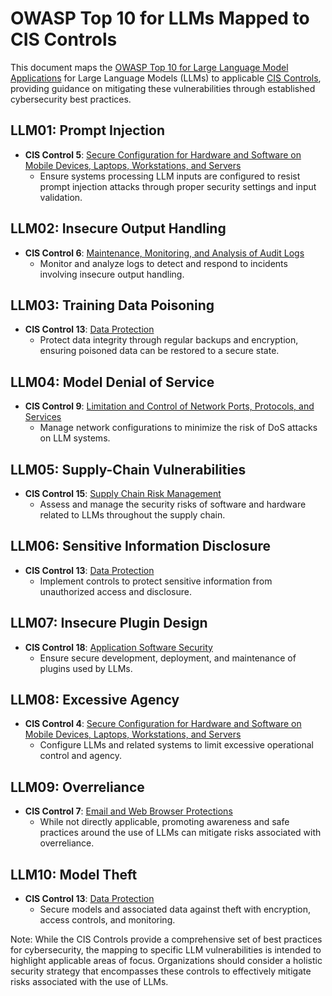 # OWASP Top 10 for LLMs Mapped to CIS Controls

This document maps the [OWASP Top 10 for Large Language Model Applications](https://owasp.org/www-project-top-10-for-large-language-model-applications/#) for Large Language Models (LLMs) to applicable [CIS Controls](https://www.cisecurity.org/controls/), providing guidance on mitigating these vulnerabilities through established cybersecurity best practices.

## LLM01: Prompt Injection

- **CIS Control 5**: [Secure Configuration for Hardware and Software on Mobile Devices, Laptops, Workstations, and Servers](https://www.cisecurity.org/controls/secure-configuration-for-hardware-and-software-on-mobile-devices-laptops-workstations-and-servers/)
  - Ensure systems processing LLM inputs are configured to resist prompt injection attacks through proper security settings and input validation.

## LLM02: Insecure Output Handling

- **CIS Control 6**: [Maintenance, Monitoring, and Analysis of Audit Logs](https://www.cisecurity.org/controls/maintenance-monitoring-and-analysis-of-audit-logs/)
  - Monitor and analyze logs to detect and respond to incidents involving insecure output handling.

## LLM03: Training Data Poisoning

- **CIS Control 13**: [Data Protection](https://www.cisecurity.org/controls/data-protection/)
  - Protect data integrity through regular backups and encryption, ensuring poisoned data can be restored to a secure state.

## LLM04: Model Denial of Service

- **CIS Control 9**: [Limitation and Control of Network Ports, Protocols, and Services](https://www.cisecurity.org/controls/limitation-and-control-of-network-ports-protocols-and-services/)
  - Manage network configurations to minimize the risk of DoS attacks on LLM systems.

## LLM05: Supply-Chain Vulnerabilities

- **CIS Control 15**: [Supply Chain Risk Management](https://www.cisecurity.org/controls/supply-chain-risk-management/)
  - Assess and manage the security risks of software and hardware related to LLMs throughout the supply chain.

## LLM06: Sensitive Information Disclosure

- **CIS Control 13**: [Data Protection](https://www.cisecurity.org/controls/data-protection/)
  - Implement controls to protect sensitive information from unauthorized access and disclosure.

## LLM07: Insecure Plugin Design

- **CIS Control 18**: [Application Software Security](https://www.cisecurity.org/controls/application-software-security/)
  - Ensure secure development, deployment, and maintenance of plugins used by LLMs.

## LLM08: Excessive Agency

- **CIS Control 4**: [Secure Configuration for Hardware and Software on Mobile Devices, Laptops, Workstations, and Servers](https://www.cisecurity.org/controls/secure-configuration-for-hardware-and-software-on-mobile-devices-laptops-workstations-and-servers/)
  - Configure LLMs and related systems to limit excessive operational control and agency.

## LLM09: Overreliance

- **CIS Control 7**: [Email and Web Browser Protections](https://www.cisecurity.org/controls/email-and-web-browser-protections/)
  - While not directly applicable, promoting awareness and safe practices around the use of LLMs can mitigate risks associated with overreliance.

## LLM10: Model Theft

- **CIS Control 13**: [Data Protection](https://www.cisecurity.org/controls/data-protection/)
  - Secure models and associated data against theft with encryption, access controls, and monitoring.

Note: While the CIS Controls provide a comprehensive set of best practices for cybersecurity, the mapping to specific LLM vulnerabilities is intended to highlight applicable areas of focus. Organizations should consider a holistic security strategy that encompasses these controls to effectively mitigate risks associated with the use of LLMs.

